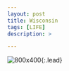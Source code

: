 ```yaml
---
layout: post
title: Wisconsin
tags: [LIFE]
description: >

---
```

![800x400](http://deanxing.net/public/img/ "Large example image"){:.lead}

